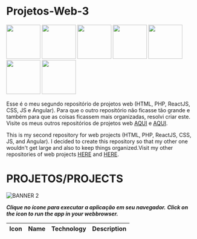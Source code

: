 # Projetos-Web-3

<div>
  <img src="https://cdn.jsdelivr.net/gh/devicons/devicon/icons/html5/html5-plain-wordmark.svg" width="90px"/>
  <img src="https://cdn.jsdelivr.net/gh/devicons/devicon/icons/css3/css3-original.svg" width="90px"/>
  <img src="https://cdn.jsdelivr.net/gh/devicons/devicon/icons/javascript/javascript-original.svg" width="90px"/>
  <img src="https://cdn.jsdelivr.net/gh/devicons/devicon/icons/bootstrap/bootstrap-plain.svg" width="90px"/>
  <img src="https://cdn.jsdelivr.net/gh/devicons/devicon/icons/react/react-original.svg"  width="90px"/>
  <img src="https://cdn.jsdelivr.net/gh/devicons/devicon/icons/angularjs/angularjs-original.svg"  width="90px"/>
  <img src="https://cdn.jsdelivr.net/gh/devicons/devicon/icons/php/php-plain.svg"  width="90px"/>
</div>

 Esse é o meu segundo repositório de projetos web (HTML, PHP, ReactJS, CSS, JS e Angular). Para que o outro repositório não ficasse tão grande e também para que as coisas ficassem mais organizadas, resolvi criar este. Visite os meus outros repositórios de projetos web [AQUI]() e [AQUI](https://github.com/Redwars22/Web2).

 This is my second repository for web projects (HTML, PHP, ReactJS, CSS, JS, and Angular). I decided to create this repository so that my other one wouldn't get large and also to keep things organized.Visit my other repositories of web projects [HERE]() and [HERE](https://github.com/Redwars22/Web2).
 
 # PROJETOS/PROJECTS
 
 ![BANNER 2](https://user-images.githubusercontent.com/26885598/149515863-9a3b85e4-bb51-44b6-98db-48bbffbfc073.png)
 
 ***Clique no ícone para executar a aplicação em seu navegador.***
 ***Click on the icon to run the app in your webbrowser.***
 
 | Icon | Name | Technology | Description |
 |--- |--- |--- |--- |
 
 <!--
  TEMPLATE:
| <a href=""><img src="" width="55px"/></a> | **AppName** | HTML, CSS etc | Text Editor |
-->
 

